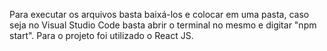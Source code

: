 Para executar os arquivos basta baixá-los e colocar em uma pasta, caso seja no Visual Studio Code basta abrir o terminal no mesmo e digitar "npm start".
Para o projeto foi utilizado o React JS.
